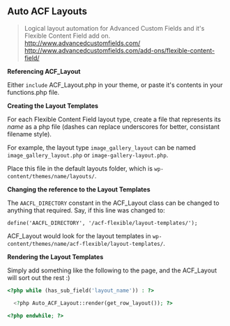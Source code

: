 ## Auto ACF Layouts

> Logical layout automation for Advanced Custom Fields and it's Flexible Content Field add on.
> http://www.advancedcustomfields.com/
> http://www.advancedcustomfields.com/add-ons/flexible-content-field/

**Referencing ACF_Layout**

Either `include` ACF_Layout.php in your theme, or paste it's contents in your functions.php file.

**Creating the Layout Templates**

For each Flexible Content Field layout type, create a file that represents its *name* as a php file (dashes can replace underscores for better, consistant filename style).

For example, the layout type `image_gallery_layout` can be named `image_gallery_layout.php` or `image-gallery-layout.php`. 

Place this file in the default layouts folder, which is `wp-content/themes/name/layouts/`.

**Changing the reference to the Layout Templates**

The `AACFL_DIRECTORY` constant in the ACF_Layout class can be changed to anything that required. Say, if this line was changed to: 

```
define('AACFL_DIRECTORY', '/acf-flexible/layout-templates/');
```

ACF_Layout would look for the layout templates in `wp-content/themes/name/acf-flexible/layout-templates/`.


**Rendering the Layout Templates**

Simply add something like the following to the page, and the ACF_Layout will sort out the rest :) 

```php
<?php while (has_sub_field('layout_name')) : ?>

  <?php Auto_ACF_Layout::render(get_row_layout()); ?>

<?php endwhile; ?>
```
